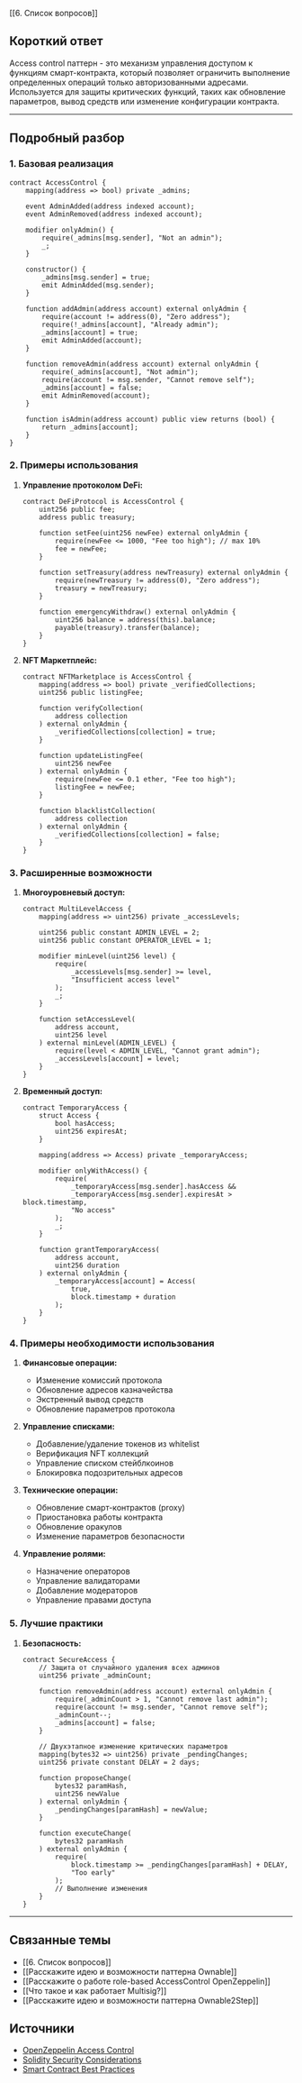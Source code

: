 [[6. Список вопросов]]

## Короткий ответ

Access control паттерн - это механизм управления доступом к функциям смарт-контракта, который позволяет ограничить выполнение определенных операций только авторизованными адресами. Используется для защиты критических функций, таких как обновление параметров, вывод средств или изменение конфигурации контракта.

---

## Подробный разбор

### **1. Базовая реализация**

```solidity
contract AccessControl {
    mapping(address => bool) private _admins;
    
    event AdminAdded(address indexed account);
    event AdminRemoved(address indexed account);
    
    modifier onlyAdmin() {
        require(_admins[msg.sender], "Not an admin");
        _;
    }
    
    constructor() {
        _admins[msg.sender] = true;
        emit AdminAdded(msg.sender);
    }
    
    function addAdmin(address account) external onlyAdmin {
        require(account != address(0), "Zero address");
        require(!_admins[account], "Already admin");
        _admins[account] = true;
        emit AdminAdded(account);
    }
    
    function removeAdmin(address account) external onlyAdmin {
        require(_admins[account], "Not admin");
        require(account != msg.sender, "Cannot remove self");
        _admins[account] = false;
        emit AdminRemoved(account);
    }
    
    function isAdmin(address account) public view returns (bool) {
        return _admins[account];
    }
}
```

### **2. Примеры использования**

1. **Управление протоколом DeFi:**
   ```solidity
   contract DeFiProtocol is AccessControl {
       uint256 public fee;
       address public treasury;
       
       function setFee(uint256 newFee) external onlyAdmin {
           require(newFee <= 1000, "Fee too high"); // max 10%
           fee = newFee;
       }
       
       function setTreasury(address newTreasury) external onlyAdmin {
           require(newTreasury != address(0), "Zero address");
           treasury = newTreasury;
       }
       
       function emergencyWithdraw() external onlyAdmin {
           uint256 balance = address(this).balance;
           payable(treasury).transfer(balance);
       }
   }
   ```

2. **NFT Маркетплейс:**
   ```solidity
   contract NFTMarketplace is AccessControl {
       mapping(address => bool) private _verifiedCollections;
       uint256 public listingFee;
       
       function verifyCollection(
           address collection
       ) external onlyAdmin {
           _verifiedCollections[collection] = true;
       }
       
       function updateListingFee(
           uint256 newFee
       ) external onlyAdmin {
           require(newFee <= 0.1 ether, "Fee too high");
           listingFee = newFee;
       }
       
       function blacklistCollection(
           address collection
       ) external onlyAdmin {
           _verifiedCollections[collection] = false;
       }
   }
   ```

### **3. Расширенные возможности**

1. **Многоуровневый доступ:**
   ```solidity
   contract MultiLevelAccess {
       mapping(address => uint256) private _accessLevels;
       
       uint256 public constant ADMIN_LEVEL = 2;
       uint256 public constant OPERATOR_LEVEL = 1;
       
       modifier minLevel(uint256 level) {
           require(
               _accessLevels[msg.sender] >= level,
               "Insufficient access level"
           );
           _;
       }
       
       function setAccessLevel(
           address account,
           uint256 level
       ) external minLevel(ADMIN_LEVEL) {
           require(level < ADMIN_LEVEL, "Cannot grant admin");
           _accessLevels[account] = level;
       }
   }
   ```

2. **Временный доступ:**
   ```solidity
   contract TemporaryAccess {
       struct Access {
           bool hasAccess;
           uint256 expiresAt;
       }
       
       mapping(address => Access) private _temporaryAccess;
       
       modifier onlyWithAccess() {
           require(
               _temporaryAccess[msg.sender].hasAccess &&
               _temporaryAccess[msg.sender].expiresAt > block.timestamp,
               "No access"
           );
           _;
       }
       
       function grantTemporaryAccess(
           address account,
           uint256 duration
       ) external onlyAdmin {
           _temporaryAccess[account] = Access(
               true,
               block.timestamp + duration
           );
       }
   }
   ```

### **4. Примеры необходимости использования**

1. **Финансовые операции:**
   - Изменение комиссий протокола
   - Обновление адресов казначейства
   - Экстренный вывод средств
   - Обновление параметров протокола

2. **Управление списками:**
   - Добавление/удаление токенов из whitelist
   - Верификация NFT коллекций
   - Управление списком стейблкоинов
   - Блокировка подозрительных адресов

3. **Технические операции:**
   - Обновление смарт-контрактов (proxy)
   - Приостановка работы контракта
   - Обновление оракулов
   - Изменение параметров безопасности

4. **Управление ролями:**
   - Назначение операторов
   - Управление валидаторами
   - Добавление модераторов
   - Управление правами доступа

### **5. Лучшие практики**

1. **Безопасность:**
   ```solidity
   contract SecureAccess {
       // Защита от случайного удаления всех админов
       uint256 private _adminCount;
       
       function removeAdmin(address account) external onlyAdmin {
           require(_adminCount > 1, "Cannot remove last admin");
           require(account != msg.sender, "Cannot remove self");
           _adminCount--;
           _admins[account] = false;
       }
       
       // Двухэтапное изменение критических параметров
       mapping(bytes32 => uint256) private _pendingChanges;
       uint256 private constant DELAY = 2 days;
       
       function proposeChange(
           bytes32 paramHash,
           uint256 newValue
       ) external onlyAdmin {
           _pendingChanges[paramHash] = newValue;
       }
       
       function executeChange(
           bytes32 paramHash
       ) external onlyAdmin {
           require(
               block.timestamp >= _pendingChanges[paramHash] + DELAY,
               "Too early"
           );
           // Выполнение изменения
       }
   }
   ```

---

## Связанные темы
- [[6. Список вопросов]]
- [[Расскажите идею и возможности паттерна Ownable]]
- [[Расскажите о работе role-based AccessControl OpenZeppelin]]
- [[Что такое и как работает Multisig?]]
- [[Расскажите идею и возможности паттерна Ownable2Step]]

## Источники
- [OpenZeppelin Access Control](https://docs.openzeppelin.com/contracts/4.x/access-control)
- [Solidity Security Considerations](https://docs.soliditylang.org/en/v0.8.17/security-considerations.html)
- [Smart Contract Best Practices](https://consensys.github.io/smart-contract-best-practices/) 